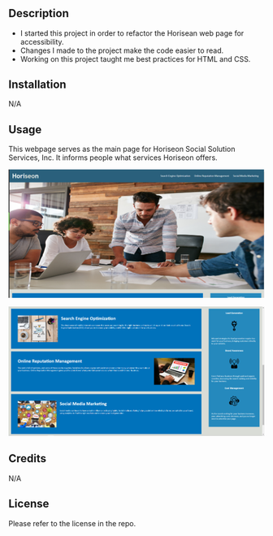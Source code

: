 # <Horiseon Web Page>

## Description

- I started this project in order to refactor the Horisean web page for accessibility. 
- Changes I made to the project make the code easier to read.
- Working on this project taught me best practices for HTML and CSS.

## Installation

N/A

## Usage

This webpage serves as the main page for Horiseon Social Solution Services, Inc. It informs people what services Horiseon offers.
    
![Top half of page.](./Develop/assets/images/screenshot1.png)

![Bottom half of page.](./Develop/assets/images/screenshot2.png)
    
## Credits

N/A

## License

Please refer to the license in the repo.
